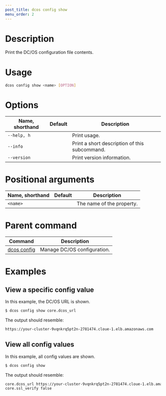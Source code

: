 ```yaml
---
post_title: dcos config show
menu_order: 2
---
```


# Description
Print the DC/OS configuration file contents.

# Usage

```bash
dcos config show <name> [OPTION]
``` 

# Options

| Name, shorthand | Default | Description |
|---------|-------------|-------------|
| `--help, h`   |             |  Print usage. |
| `--info`   |             |  Print a short description of this subcommand. |
| `--version`   |             |  Print version information. |

# Positional arguments

| Name, shorthand | Default | Description |
|---------|-------------|-------------|
| `<name>`   |             |  The name of the property. |

# Parent command

| Command | Description |
|---------|-------------|
| [dcos config](/docs/1.9/usage/cli/command-reference/dcos-config/) |  Manage DC/OS configuration. |

# Examples

## View a specific config value

In this example, the DC/OS URL is shown.

```bash
$ dcos config show core.dcos_url
```

The output should resemble:

```bash
https://your-cluster-9vqnkrq5pt2n-2781474.cloue-1.elb.amazonaws.com
```

## View all config values

In this example, all config values are shown.

```bash
$ dcos config show
```

The output should resemble:

```bash
core.dcos_url https://your-cluster-9vqnkrq5pt2n-2781474.cloue-1.elb.amazonaws.com
core.ssl_verify false
```


